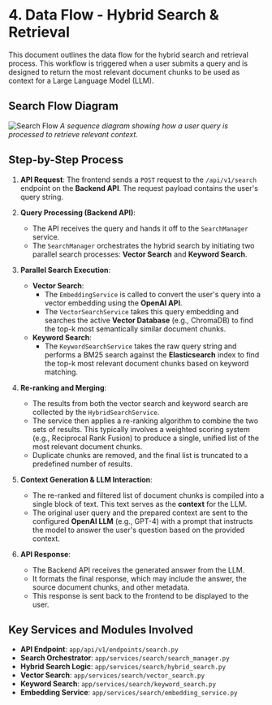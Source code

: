 # 4. Data Flow - Hybrid Search & Retrieval

This document outlines the data flow for the hybrid search and retrieval process. This workflow is triggered when a user submits a query and is designed to return the most relevant document chunks to be used as context for a Large Language Model (LLM).

## Search Flow Diagram

![Search Flow](https://placehold.co/1200x600?text=Hybrid%20Search%20%26%20Retrieval%20Flow%0A(Sequence%20Diagram))
*A sequence diagram showing how a user query is processed to retrieve relevant context.*

## Step-by-Step Process

1. **API Request**: The frontend sends a `POST` request to the `/api/v1/search` endpoint on the **Backend API**. The request payload contains the user's query string.

2. **Query Processing (Backend API)**:
    * The API receives the query and hands it off to the `SearchManager` service.
    * The `SearchManager` orchestrates the hybrid search by initiating two parallel search processes: **Vector Search** and **Keyword Search**.

3. **Parallel Search Execution**:
    * **Vector Search**:
        * The `EmbeddingService` is called to convert the user's query into a vector embedding using the **OpenAI API**.
        * The `VectorSearchService` takes this query embedding and searches the active **Vector Database** (e.g., ChromaDB) to find the top-k most semantically similar document chunks.
    * **Keyword Search**:
        * The `KeywordSearchService` takes the raw query string and performs a BM25 search against the **Elasticsearch** index to find the top-k most relevant document chunks based on keyword matching.

4. **Re-ranking and Merging**:
    * The results from both the vector search and keyword search are collected by the `HybridSearchService`.
    * The service then applies a re-ranking algorithm to combine the two sets of results. This typically involves a weighted scoring system (e.g., Reciprocal Rank Fusion) to produce a single, unified list of the most relevant document chunks.
    * Duplicate chunks are removed, and the final list is truncated to a predefined number of results.

5. **Context Generation & LLM Interaction**:
    * The re-ranked and filtered list of document chunks is compiled into a single block of text. This text serves as the **context** for the LLM.
    * The original user query and the prepared context are sent to the configured **OpenAI LLM** (e.g., GPT-4) with a prompt that instructs the model to answer the user's question based on the provided context.

6. **API Response**:
    * The Backend API receives the generated answer from the LLM.
    * It formats the final response, which may include the answer, the source document chunks, and other metadata.
    * This response is sent back to the frontend to be displayed to the user.

## Key Services and Modules Involved

* **API Endpoint**: `app/api/v1/endpoints/search.py`
* **Search Orchestrator**: `app/services/search/search_manager.py`
* **Hybrid Search Logic**: `app/services/search/hybrid_search.py`
* **Vector Search**: `app/services/search/vector_search.py`
* **Keyword Search**: `app/services/search/keyword_search.py`
* **Embedding Service**: `app/services/search/embedding_service.py`
